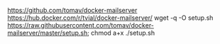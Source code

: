 https://github.com/tomav/docker-mailserver
https://hub.docker.com/r/tvial/docker-mailserver/
wget -q -O setup.sh https://raw.githubusercontent.com/tomav/docker-mailserver/master/setup.sh; chmod a+x ./setup.sh